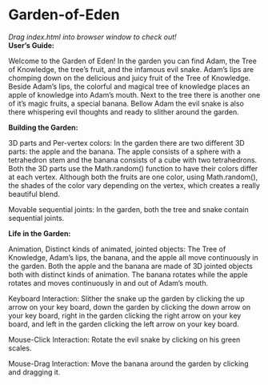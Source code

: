 # Garden-of-Eden

<i>Drag index.html into browser window to check out!</i><br>
<b>User’s Guide:</b>

<p>Welcome to the Garden of Eden! In the garden you can find Adam, the Tree of Knowledge, the tree’s fruit, and the infamous evil snake. 
Adam’s lips are chomping down on the delicious and juicy fruit of the Tree of Knowledge. Beside Adam’s lips, the colorful and magical tree
of knowledge places an apple of knowledge into Adam’s mouth. Next to the tree there is another one of it’s magic fruits, a special banana.
Bellow Adam the evil snake is also there whispering evil thoughts and ready to slither around the garden.  </p>

<b>Building the Garden:</b>

3D parts and Per-vertex colors: In the garden there are two different 3D parts: the apple and the banana. The apple consists of a sphere with a tetrahedron stem and the banana consists of a cube with two tetrahedrons. Both the 3D parts use the Math.random() function to have their colors differ at each vertex. Although both the fruits are one color, using Math.random(), the shades of the color vary depending on the vertex, which creates a really beautiful blend. 

Movable sequential joints: In the garden, both the tree and snake contain sequential joints. 

<b>Life in the Garden:</b>

Animation, Distinct kinds of animated, jointed objects: The Tree of Knowledge, Adam’s lips, the banana, and the apple all move continuously in the garden. Both the apple and the banana are made of 3D jointed objects both with distinct kinds of animation. The banana rotates while the apple rotates and moves continuously in and out of Adam’s mouth.

Keyboard Interaction: Slither the snake up the garden by clicking the up arrow on your key board, down the garden by clicking the down arrow on your key board, right in the garden clicking the right arrow on your key board, and left in the garden clicking the left arrow on your key board.   

Mouse-Click Interaction: Rotate the evil snake by clicking on his green scales.

Mouse-Drag Interaction: Move the banana around the garden by clicking and dragging it.
